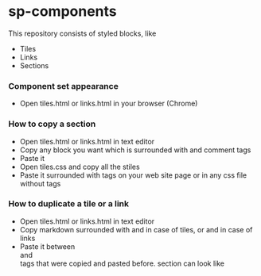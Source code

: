 # sp-components
This repository consists of styled blocks, like
- Tiles
- Links
- Sections

### Component set appearance
- Open tiles.html or links.html in your browser (Chrome)

### How to copy a section
- Open tiles.html or links.html in text editor
- Copy any block you want which is surrounded with <!--COPY--> and <!--/COPY--> comment tags
- Paste it
- Open tiles.css and copy all the stiles
- Paste it surrounded with <style> and </style> tags on your web site page or in any css file without <style></style> tags

### How to duplicate a tile or a link
- Open tiles.html or links.html in text editor
- Copy markdown surrounded with <!--TILE--> and <!--/TILE--> in case of tiles, or <!--LINK--> and <!--/LINK--> in case of links
- Paste it between <section> and </section> tags that were copied and pasted before. section can look like <section class="card-wrapper"></section>